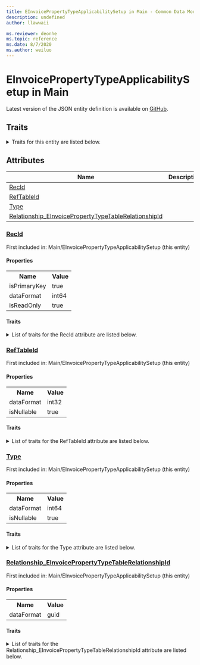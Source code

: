 ```yaml
---
title: EInvoicePropertyTypeApplicabilitySetup in Main - Common Data Model | Microsoft Docs
description: undefined
author: llawwaii

ms.reviewer: deonhe
ms.topic: reference
ms.date: 8/7/2020
ms.author: weiluo
---
```


# EInvoicePropertyTypeApplicabilitySetup in Main

  
 Latest version of the JSON entity definition is available on <a href="https://github.com/Microsoft/CDM/tree/master/schemaDocuments/core/operationsCommon/Tables/Finance/EInvoice/Main/EInvoicePropertyTypeApplicabilitySetup.cdm.json" target="_blank">GitHub</a>.  

## Traits

<details>
<summary>Traits for this entity are listed below.  
</summary>

**is.identifiedBy**  
  names a specifc identity attribute to use with an entity  <table><tr><th>Parameter</th><th>Value</th><th>Data type</th><th>Explanation</th></tr><tr><td>attribute</td><td>[EInvoicePropertyTypeApplicabilitySetup/(resolvedAttributes)/RecId](#RecId)</td><td>attribute</td><td></td></tr></table>

**is.CDM.entityVersion**  
  <table><tr><th>Parameter</th><th>Value</th><th>Data type</th><th>Explanation</th></tr><tr><td>versionNumber</td><td>"1.1"</td><td>string</td><td>semantic version number of the entity</td></tr></table>

**is.application.releaseVersion**  
  <table><tr><th>Parameter</th><th>Value</th><th>Data type</th><th>Explanation</th></tr><tr><td>releaseVersion</td><td>"10.0.13.0"</td><td>string</td><td>semantic version number of the application introducing this entity</td></tr></table>

</details>

## Attributes

|Name|Description|First Included in Instance|
|---|---|---|
|[RecId](#RecId)||<a href="EInvoicePropertyTypeApplicabilitySetup.md" target="_blank">Main/EInvoicePropertyTypeApplicabilitySetup</a>|
|[RefTableId](#RefTableId)||<a href="EInvoicePropertyTypeApplicabilitySetup.md" target="_blank">Main/EInvoicePropertyTypeApplicabilitySetup</a>|
|[Type](#Type)||<a href="EInvoicePropertyTypeApplicabilitySetup.md" target="_blank">Main/EInvoicePropertyTypeApplicabilitySetup</a>|
|[Relationship_EInvoicePropertyTypeTableRelationshipId](#Relationship_EInvoicePropertyTypeTableRelationshipId)||<a href="EInvoicePropertyTypeApplicabilitySetup.md" target="_blank">Main/EInvoicePropertyTypeApplicabilitySetup</a>|

### <a href=#RecId name="RecId">RecId</a>

First included in: Main/EInvoicePropertyTypeApplicabilitySetup (this entity)  

#### Properties

<table><tr><th>Name</th><th>Value</th></tr><tr><td>isPrimaryKey</td><td>true</td></tr><tr><td>dataFormat</td><td>int64</td></tr><tr><td>isReadOnly</td><td>true</td></tr></table>

#### Traits

<details>
<summary>List of traits for the RecId attribute are listed below.</summary>

**is.dataFormat.integer**  
**is.dataFormat.big**  
**is.identifiedBy**  
names a specifc identity attribute to use with an entity  <table><tr><th>Parameter</th><th>Value</th><th>Data type</th><th>Explanation</th></tr><tr><td>attribute</td><td>[EInvoicePropertyTypeApplicabilitySetup/(resolvedAttributes)/RecId](#RecId)</td><td>attribute</td><td></td></tr></table>

**is.readOnly**  
**is.dataFormat.integer**  
**is.dataFormat.big**  
</details>

### <a href=#RefTableId name="RefTableId">RefTableId</a>

First included in: Main/EInvoicePropertyTypeApplicabilitySetup (this entity)  

#### Properties

<table><tr><th>Name</th><th>Value</th></tr><tr><td>dataFormat</td><td>int32</td></tr><tr><td>isNullable</td><td>true</td></tr></table>

#### Traits

<details>
<summary>List of traits for the RefTableId attribute are listed below.</summary>

**is.dataFormat.integer**  
**is.nullable**  
The attribute value may be set to NULL.  

**is.dataFormat.integer**  
</details>

### <a href=#Type name="Type">Type</a>

First included in: Main/EInvoicePropertyTypeApplicabilitySetup (this entity)  

#### Properties

<table><tr><th>Name</th><th>Value</th></tr><tr><td>dataFormat</td><td>int64</td></tr><tr><td>isNullable</td><td>true</td></tr></table>

#### Traits

<details>
<summary>List of traits for the Type attribute are listed below.</summary>

**is.dataFormat.integer**  
**is.dataFormat.big**  
**is.nullable**  
The attribute value may be set to NULL.  

**is.dataFormat.integer**  
**is.dataFormat.big**  
</details>

### <a href=#Relationship_EInvoicePropertyTypeTableRelationshipId name="Relationship_EInvoicePropertyTypeTableRelationshipId">Relationship_EInvoicePropertyTypeTableRelationshipId</a>

First included in: Main/EInvoicePropertyTypeApplicabilitySetup (this entity)  

#### Properties

<table><tr><th>Name</th><th>Value</th></tr><tr><td>dataFormat</td><td>guid</td></tr></table>

#### Traits

<details>
<summary>List of traits for the Relationship_EInvoicePropertyTypeTableRelationshipId attribute are listed below.</summary>

**is.dataFormat.character**  
**is.dataFormat.big**  
**is.dataFormat.array**  
**is.dataFormat.guid**  
**means.identity.entityId**  
**is.linkedEntity.identifier**  
Marks the attribute(s) that hold foreign key references to a linked (used as an attribute) entity. This attribute is added to the resolved entity to enumerate the referenced entities.  <table><tr><th>Parameter</th><th>Value</th><th>Data type</th><th>Explanation</th></tr><tr><td>entityReferences</td><td><table><tr><th>entityReference</th><th>attributeReference</th></tr><tr><td><a href="../Parameter/EInvoicePropertyTypeTable.md" target="_blank">/core/operationsCommon/Tables/Finance/EInvoice/Parameter/EInvoicePropertyTypeTable.cdm.json/EInvoicePropertyTypeTable</a></td><td><a href="../Parameter/EInvoicePropertyTypeTable.md#RecId" target="_blank">RecId</a></td></tr></table></td><td>entity</td><td>a reference to the constant entity holding the list of entity references</td></tr></table>

**is.dataFormat.guid**  
**is.dataFormat.character**  
**is.dataFormat.array**  
</details>
